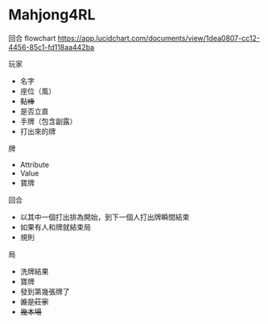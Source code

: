 # Mahjong4RL

回合 flowchart https://app.lucidchart.com/documents/view/1dea0807-cc12-4456-85c1-fd118aa442ba


玩家
- 名字
- 座位（風）
- ~~點棒~~
- 是否立直
- 手牌（包含副露）
- 打出來的牌

牌
- Attribute 
- Value
- 寶牌

回合
- 以其中一個打出排為開始，到下一個人打出牌瞬間結束
- 如果有人和牌就結束局
- 規則

局
- 洗牌結果
- 寶牌
- 發到第幾張牌了
- ~~誰是莊家~~
- ~~幾本場~~
